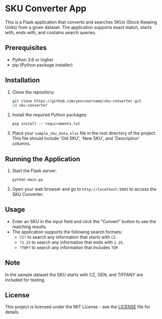 # SKU Converter App

This is a Flask application that converts and searches SKUs (Stock Keeping Units) from a given dataset. The application supports exact match, starts with, ends with, and contains search queries.

## Prerequisites

- Python 3.6 or higher
- pip (Python package installer)

## Installation

1. Clone the repository:

    ```bash
    git clone https://github.com/yourusername/sku-converter.git
    cd sku-converter
    ```

2. Install the required Python packages:

    ```bash
    pip install -r requirements.txt
    ```

3. Place your `sample_sku_data.xlsx` file in the root directory of the project. This file should include 'Old SKU', 'New SKU', and 'Description' columns.

## Running the Application

1. Start the Flask server:

    ```bash
    python main.py
    ```

2. Open your web browser and go to `http://localhost:5003` to access the SKU Converter.

## Usage

- Enter an SKU in the input field and click the "Convert" button to see the matching results.
- The application supports the following search formats:
    - `CZ?` to search any information that starts with `CZ`.
    - `?1.25` to search any information that ends with `1.25`.
    - `?TOP?` to search any information that includes `TOP`.

## Note

In the sample dataset the SKU starts with CZ, GEN, and TIFFANY are included for testing.

## License

This project is licensed under the MIT License - see the [LICENSE](LICENSE) file for details.
